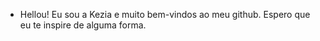 - Hellou! Eu sou a Kezia e muito bem-vindos ao meu github. Espero que eu te inspire de alguma forma. 
